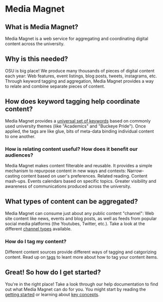 Media Magnet
============

What is Media Magnet?
---------------------

Media Magnet is a web service for aggregating and coordinating digital content across the university.

Why is this needed?
-------------------

OSU is big place! We produce many thousands of pieces of digital content each year: Web features, event listings, blog posts, tweets, instagrams, etc. Through keyword tagging and aggregation, Media Magnet provides a way to relate and combine separate pieces of content.

How does keyword tagging help coordinate content?
-------------------------------------------------

Media Magnet provides a [universal set of keywords](/keywords) based on commonly used university themes (like "Academics" and "Buckeye Pride"). Once applied, the tags are like glue, bits of meta-data binding individual content to one another.

### How is relating content useful? How does it benefit our audiences?

Media Magnet makes content filterable and reusable. It provides a simple mechanism to repurpose content in new ways and contexts: Narrow-casting content based on user's preferences. Related reading. Content mash-ups. Events calendars based on specific topics. Greater visibility and awareness of communications produced across the university.

What types of content can be aggregated?
----------------------------------------

Media Magnet can consume just about any public content "channel": Web site content like news, events and blog posts, as well as feeds from popular social media platforms (the Youtubes, Twitter, etc.). Take a look at the different [channel types](key_concepts/#channels) available.


### How do I tag my content?

Different content sources provide different ways of tagging and catgorizing content. Read up on [tags](key_concepts/#tags) to leant more about how to tag your content items.

Great! So how do I get started?
-------------------------------

You're in the right place! Take a look through our help documentation to find out what Media Magnet can do for you. You might start by reading the [getting started](getting_started/README.md) or learning about [key concepts](key_concepts/README.md).

